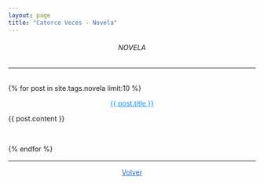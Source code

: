 ```yaml
---
layout: page
title: "Catorce Veces - Novela"
---
```


<h6><center> NOVELA </center></h6>

<hr style='margin-bottom:2rem'>

{% for post in site.tags.novela limit:10 %}

<p><center><a style='color: #1E90FF; text-decoration:underline;' href="{{ post.url | relative_url }}">{{ post.title }}</a></center></p>

{{ post.content }}

<br>

{% endfor %}

<hr style='margin-top:1rem'>

<p><center><a style='color: #126AD2; text-decoration:underline;' href="/">Volver</a></center></p>
